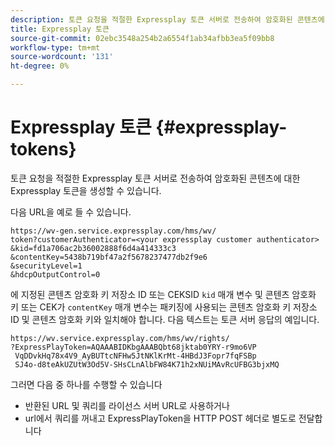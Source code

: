 ```yaml
---
description: 토큰 요청을 적절한 Expressplay 토큰 서버로 전송하여 암호화된 콘텐츠에 대한 Expressplay 토큰을 생성할 수 있습니다.
title: Expressplay 토큰
source-git-commit: 02ebc3548a254b2a6554f1ab34afbb3ea5f09bb8
workflow-type: tm+mt
source-wordcount: '131'
ht-degree: 0%

---
```


# Expressplay 토큰 {#expressplay-tokens}

토큰 요청을 적절한 Expressplay 토큰 서버로 전송하여 암호화된 콘텐츠에 대한 Expressplay 토큰을 생성할 수 있습니다.

다음 URL을 예로 들 수 있습니다.

```
https://wv-gen.service.expressplay.com/hms/wv/
token?customerAuthenticator=<your expressplay customer authenticator>
&kid=fd1a706ac2b36002888f6d4a414333c3
&contentKey=5438b719bf47a2f5678237477db2f9e6
&securityLevel=1
&hdcpOutputControl=0
```

에 지정된 콘텐츠 암호화 키 저장소 ID 또는 CEKSID `kid` 매개 변수 및 콘텐츠 암호화 키 또는 CEK가 `contentKey` 매개 변수는 패키징에 사용되는 콘텐츠 암호화 키 저장소 ID 및 콘텐츠 암호화 키와 일치해야 합니다. 다음 텍스트는 토큰 서버 응답의 예입니다.

```
https://wv.service.expressplay.com/hms/wv/rights/
?ExpressPlayToken=AQAAABIDKbgAAABQbt68jktab0YRY-r9mo6VP
 VqDDvkHq78x4V9_AyBUTtcNFHw5JtNKlKrMt-4HBdJ3Fopr7fqFSBp
 SJ4o-d8teAkUZUtW3Od5V-SHsCLnAlbFW84K71h2xNUiMAvRcUFBG3bjxMQ
```

그러면 다음 중 하나를 수행할 수 있습니다

* 반환된 URL 및 쿼리를 라이선스 서버 URL로 사용하거나
* url에서 쿼리를 꺼내고 ExpressPlayToken을 HTTP POST 헤더로 별도로 전달합니다

